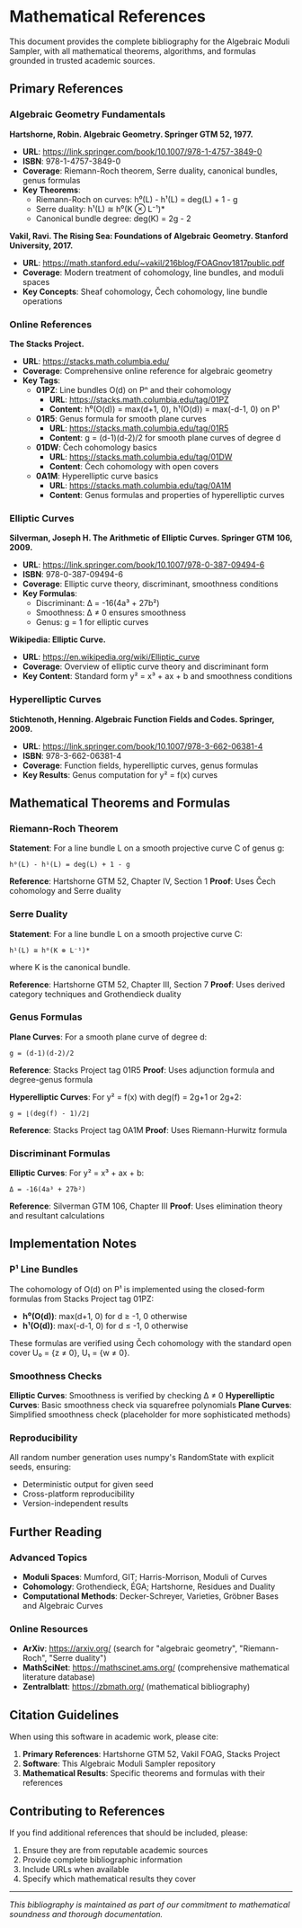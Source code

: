 # Mathematical References

This document provides the complete bibliography for the Algebraic Moduli Sampler, with all mathematical theorems, algorithms, and formulas grounded in trusted academic sources.

## Primary References

### Algebraic Geometry Fundamentals

**Hartshorne, Robin. Algebraic Geometry. Springer GTM 52, 1977.**
- **URL**: https://link.springer.com/book/10.1007/978-1-4757-3849-0
- **ISBN**: 978-1-4757-3849-0
- **Coverage**: Riemann-Roch theorem, Serre duality, canonical bundles, genus formulas
- **Key Theorems**: 
  - Riemann-Roch on curves: h⁰(L) - h¹(L) = deg(L) + 1 - g
  - Serre duality: h¹(L) ≅ h⁰(K ⊗ L⁻¹)*
  - Canonical bundle degree: deg(K) = 2g - 2

**Vakil, Ravi. The Rising Sea: Foundations of Algebraic Geometry. Stanford University, 2017.**
- **URL**: https://math.stanford.edu/~vakil/216blog/FOAGnov1817public.pdf
- **Coverage**: Modern treatment of cohomology, line bundles, and moduli spaces
- **Key Concepts**: Sheaf cohomology, Čech cohomology, line bundle operations

### Online References

**The Stacks Project.**
- **URL**: https://stacks.math.columbia.edu/
- **Coverage**: Comprehensive online reference for algebraic geometry
- **Key Tags**:
  - **01PZ**: Line bundles O(d) on Pⁿ and their cohomology
    - **URL**: https://stacks.math.columbia.edu/tag/01PZ
    - **Content**: h⁰(O(d)) = max(d+1, 0), h¹(O(d)) = max(-d-1, 0) on P¹
  - **01R5**: Genus formula for smooth plane curves
    - **URL**: https://stacks.math.columbia.edu/tag/01R5
    - **Content**: g = (d-1)(d-2)/2 for smooth plane curves of degree d
  - **01DW**: Čech cohomology basics
    - **URL**: https://stacks.math.columbia.edu/tag/01DW
    - **Content**: Čech cohomology with open covers
  - **0A1M**: Hyperelliptic curve basics
    - **URL**: https://stacks.math.columbia.edu/tag/0A1M
    - **Content**: Genus formulas and properties of hyperelliptic curves

### Elliptic Curves

**Silverman, Joseph H. The Arithmetic of Elliptic Curves. Springer GTM 106, 2009.**
- **URL**: https://link.springer.com/book/10.1007/978-0-387-09494-6
- **ISBN**: 978-0-387-09494-6
- **Coverage**: Elliptic curve theory, discriminant, smoothness conditions
- **Key Formulas**:
  - Discriminant: Δ = -16(4a³ + 27b²)
  - Smoothness: Δ ≠ 0 ensures smoothness
  - Genus: g = 1 for elliptic curves

**Wikipedia: Elliptic Curve.**
- **URL**: https://en.wikipedia.org/wiki/Elliptic_curve
- **Coverage**: Overview of elliptic curve theory and discriminant form
- **Key Content**: Standard form y² = x³ + ax + b and smoothness conditions

### Hyperelliptic Curves

**Stichtenoth, Henning. Algebraic Function Fields and Codes. Springer, 2009.**
- **URL**: https://link.springer.com/book/10.1007/978-3-662-06381-4
- **ISBN**: 978-3-662-06381-4
- **Coverage**: Function fields, hyperelliptic curves, genus formulas
- **Key Results**: Genus computation for y² = f(x) curves

## Mathematical Theorems and Formulas

### Riemann-Roch Theorem

**Statement**: For a line bundle L on a smooth projective curve C of genus g:
```
h⁰(L) - h¹(L) = deg(L) + 1 - g
```

**Reference**: Hartshorne GTM 52, Chapter IV, Section 1
**Proof**: Uses Čech cohomology and Serre duality

### Serre Duality

**Statement**: For a line bundle L on a smooth projective curve C:
```
h¹(L) ≅ h⁰(K ⊗ L⁻¹)*
```
where K is the canonical bundle.

**Reference**: Hartshorne GTM 52, Chapter III, Section 7
**Proof**: Uses derived category techniques and Grothendieck duality

### Genus Formulas

**Plane Curves**: For a smooth plane curve of degree d:
```
g = (d-1)(d-2)/2
```

**Reference**: Stacks Project tag 01R5
**Proof**: Uses adjunction formula and degree-genus formula

**Hyperelliptic Curves**: For y² = f(x) with deg(f) = 2g+1 or 2g+2:
```
g = ⌊(deg(f) - 1)/2⌋
```

**Reference**: Stacks Project tag 0A1M
**Proof**: Uses Riemann-Hurwitz formula

### Discriminant Formulas

**Elliptic Curves**: For y² = x³ + ax + b:
```
Δ = -16(4a³ + 27b²)
```

**Reference**: Silverman GTM 106, Chapter III
**Proof**: Uses elimination theory and resultant calculations

## Implementation Notes

### P¹ Line Bundles

The cohomology of O(d) on P¹ is implemented using the closed-form formulas from Stacks Project tag 01PZ:

- **h⁰(O(d))**: max(d+1, 0) for d ≥ -1, 0 otherwise
- **h¹(O(d))**: max(-d-1, 0) for d ≤ -1, 0 otherwise

These formulas are verified using Čech cohomology with the standard open cover U₀ = {z ≠ 0}, U₁ = {w ≠ 0}.

### Smoothness Checks

**Elliptic Curves**: Smoothness is verified by checking Δ ≠ 0
**Hyperelliptic Curves**: Basic smoothness check via squarefree polynomials
**Plane Curves**: Simplified smoothness check (placeholder for more sophisticated methods)

### Reproducibility

All random number generation uses numpy's RandomState with explicit seeds, ensuring:
- Deterministic output for given seed
- Cross-platform reproducibility
- Version-independent results

## Further Reading

### Advanced Topics

- **Moduli Spaces**: Mumford, GIT; Harris-Morrison, Moduli of Curves
- **Cohomology**: Grothendieck, ÉGA; Hartshorne, Residues and Duality
- **Computational Methods**: Decker-Schreyer, Varieties, Gröbner Bases and Algebraic Curves

### Online Resources

- **ArXiv**: https://arxiv.org/ (search for "algebraic geometry", "Riemann-Roch", "Serre duality")
- **MathSciNet**: https://mathscinet.ams.org/ (comprehensive mathematical literature database)
- **Zentralblatt**: https://zbmath.org/ (mathematical bibliography)

## Citation Guidelines

When using this software in academic work, please cite:

1. **Primary References**: Hartshorne GTM 52, Vakil FOAG, Stacks Project
2. **Software**: This Algebraic Moduli Sampler repository
3. **Mathematical Results**: Specific theorems and formulas with their references

## Contributing to References

If you find additional references that should be included, please:
1. Ensure they are from reputable academic sources
2. Provide complete bibliographic information
3. Include URLs when available
4. Specify which mathematical results they cover

---

*This bibliography is maintained as part of our commitment to mathematical soundness and thorough documentation.*
